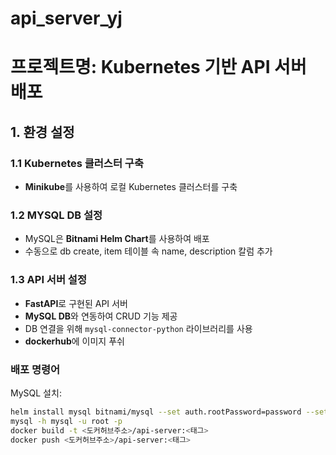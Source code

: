 # api_server_yj

# 프로젝트명: Kubernetes 기반 API 서버 배포

## 1. 환경 설정

### 1.1 Kubernetes 클러스터 구축
- **Minikube**를 사용하여 로컬 Kubernetes 클러스터를 구축

### 1.2 MYSQL DB 설정
- MySQL은 **Bitnami Helm Chart**를 사용하여 배포
- 수동으로 db create, item 테이블 속 name, description 칼럼 추가

### 1.3 API 서버 설정
- **FastAPI**로 구현된 API 서버
- **MySQL DB**와 연동하여 CRUD 기능 제공
- DB 연결을 위해 `mysql-connector-python` 라이브러리를 사용
- **dockerhub**에 이미지 푸쉬

### 배포 명령어
MySQL 설치:
```bash
helm install mysql bitnami/mysql --set auth.rootPassword=password --set primary.persistence.size=1Gi
mysql -h mysql -u root -p
docker build -t <도커허브주소>/api-server:<태그>
docker push <도커허브주소>/api-server:<태그>
